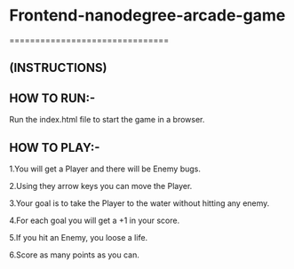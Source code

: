 # Frontend-nanodegree-arcade-game
===============================

## (INSTRUCTIONS)

## HOW TO RUN:-

Run the index.html file to start the game in a browser.

## HOW TO PLAY:-

1.You will get a Player and there will be Enemy bugs.

2.Using they arrow keys you can move the Player.

3.Your goal is to take the Player to the water without hitting any enemy.

4.For each goal you will get a +1 in your score.

5.If you hit an Enemy, you loose a life.

6.Score as many points as you can.
